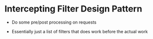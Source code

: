 # Intercepting Filter Design Pattern

- Do some pre/post processing on requests

- Essentially just a list of filters that does work before the actual work
